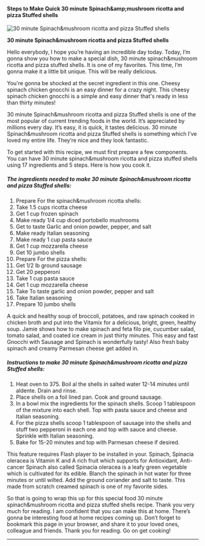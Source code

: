             

#### Steps to Make Quick 30 minute Spinach&amp;amp;mushroom ricotta and pizza Stuffed shells

![30 minute Spinach&amp;mushroom ricotta and pizza Stuffed shells](https://img-global.cpcdn.com/recipes/7623fcfc34864b81/751x532cq70/30-minute-spinachmushroom-ricotta-and-pizza-stuffed-shells-recipe-main-photo.jpg)

**30 minute Spinach&amp;mushroom ricotta and pizza Stuffed shells**

Hello everybody, I hope you’re having an incredible day today. Today, I’m gonna show you how to make a special dish, 30 minute spinach&mushroom ricotta and pizza stuffed shells. It is one of my favorites. This time, I’m gonna make it a little bit unique. This will be really delicious.

You're gonna be shocked at the secret ingredient in this one. Cheesy spinach chicken gnocchi is an easy dinner for a crazy night. This cheesy spinach chicken gnocchi is a simple and easy dinner that's ready in less than thirty minutes!

30 minute Spinach&mushroom ricotta and pizza Stuffed shells is one of the most popular of current trending foods in the world. It’s appreciated by millions every day. It’s easy, it is quick, it tastes delicious. 30 minute Spinach&mushroom ricotta and pizza Stuffed shells is something which I’ve loved my entire life. They’re nice and they look fantastic.

To get started with this recipe, we must first prepare a few components. You can have 30 minute spinach&mushroom ricotta and pizza stuffed shells using 17 ingredients and 5 steps. Here is how you cook it.

##### The ingredients needed to make 30 minute Spinach&mushroom ricotta and pizza Stuffed shells:

1.  Prepare For the spinach&mushroom ricotta shells:
2.  Take 1.5 cups ricotta cheese
3.  Get 1 cup frozen spinach
4.  Make ready 1/4 cup diced portobello mushrooms
5.  Get to taste Garlic and onion powder, pepper, and salt
6.  Make ready Italian seasoning
7.  Make ready 1 cup pasta sauce
8.  Get 1 cup mozzarella cheese
9.  Get 10 jumbo shells
10.  Prepare For the pizza shells:
11.  Get 1/2 lb ground sausage
12.  Get 20 pepperoni
13.  Take 1 cup pasta sauce
14.  Get 1 cup mozzarella cheese
15.  Take To taste garlic and onion powder, pepper and salt
16.  Take Italian seasoning
17.  Prepare 10 jumbo shells

A quick and healthy soup of broccoli, potatoes, and raw spinach cooked in chicken broth and put into the Vitamix for a delicious, bright, green, healthy soup. Jamie shows how to make spinach and feta filo pie, cucumber salad, tomato salad, and coated ice cream in just thirty minutes. This easy and fast Gnocchi with Sausage and Spinach is wonderfully tasty! Also fresh baby spinach and creamy Parmesan cheese get added in.

##### Instructions to make 30 minute Spinach&mushroom ricotta and pizza Stuffed shells:

1.  Heat oven to 375. Boil al the shells in salted water 12-14 minutes until aldente. Drain and rinse.
2.  Place shells on a foil lined pan. Cook and ground sausage.
3.  In a bowl mix the ingredients for the spinach shells. Scoop 1 tablespoon of the mixture into each shell. Top with pasta sauce and cheese and Italian seasoning.
4.  For the pizza shells scoop 1 tablespoon of sausage into the shells and stuff two pepperoni in each one and top with sauce and cheese. Sprinkle with Italian seasoning.
5.  Bake for 15-20 minutes and top with Parmesan cheese if desired.

This feature requires Flash player to be installed in your. Spinach, Spinacia oleracea is Vitamin K and A rich fruit which supports for Antioxidant, Anti-cancer Spinach also called Spinacia oleracea is a leafy green vegetable which is cultivated for its edible. Blanch the spinach in hot water for three minutes or until wilted. Add the ground coriander and salt to taste. This made from scratch creamed spinach is one of my favorite sides.

So that is going to wrap this up for this special food 30 minute spinach&mushroom ricotta and pizza stuffed shells recipe. Thank you very much for reading. I am confident that you can make this at home. There’s gonna be interesting food at home recipes coming up. Don’t forget to bookmark this page in your browser, and share it to your loved ones, colleague and friends. Thank you for reading. Go on get cooking!

* * *